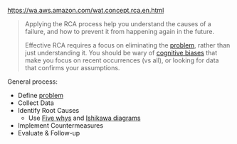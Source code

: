 https://wa.aws.amazon.com/wat.concept.rca.en.html

> Applying the RCA process help you understand the causes of a failure, and how to prevent it from happening again in the future.
> 
> Effective RCA requires a focus on eliminating the [problem](https://wa.aws.amazon.com/wat.concept.problem.en.html "An event that requires intervention and either recurs or cannot currently be resolved."), rather than just understanding it. You should be wary of [cognitive biases](https://en.wikipedia.org/wiki/Cognitive_bias?ref=wellarchitected-ws) that make you focus on recent occurrences (vs all), or looking for data that confirms your assumptions.

General process:

-   Define [problem](https://wa.aws.amazon.com/wat.concept.problem.en.html "An event that requires intervention and either recurs or cannot currently be resolved.")
-   Collect Data
-   Identify Root Causes
    -   Use [Five whys](https://wa.aws.amazon.com/wat.concept.fivewhys.en.html "Helps in identifying the root cause of a problem by determining the relationship between different root causes of a problem.") and [Ishikawa diagrams](https://wa.aws.amazon.com/wat.concept.ishikawadiagram.en.html "Helps in capturing the causal relationship between cause and effect, and groups causes into meaningful groupings.")
-   Implement Countermeasures
-   Evaluate & Follow-up

